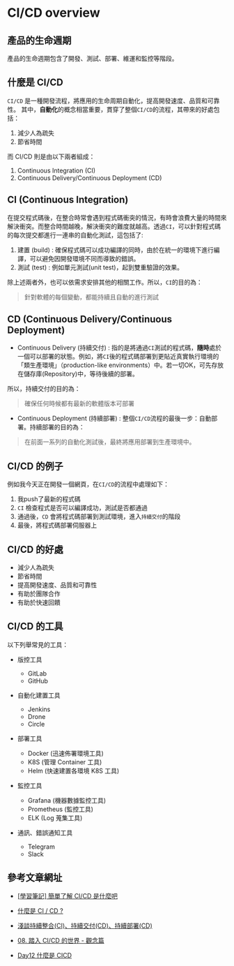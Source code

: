 # CI/CD overview

## 產品的生命週期
產品的生命週期包含了開發、測試、部署、維運和監控等階段。

## 什麼是 CI/CD
`CI/CD` 是一種開發流程，將應用的生命周期自動化，提高開發速度、品質和可靠性。
其中，**自動化**的概念相當重要，貫穿了整個`CI/CD`的流程，其帶來的好處包括：
  1. 減少人為疏失
  2. 節省時間

而 CI/CD 則是由以下兩者組成：
  1. Continuous Integration (CI)
  2. Continuous Delivery/Continuous Deployment (CD)

## CI (Continuous Integration)
在提交程式碼後，在整合時常會遇到程式碼衝突的情況，有時會浪費大量的時間來解決衝突。而整合時間越晚，解決衝突的難度就越高。透過`CI`，可以針對程式碼的每次提交都進行一連串的自動化測試，這包括了:

  1. 建置 (build) : 確保程式碼可以成功編譯的同時，由於在統一的環境下進行編譯，可以避免因開發環境不同而導致的錯誤。
  2. 測試 (test) : 例如單元測試(unit test)，起到雙重驗證的效果。

除上述兩者外，也可以依需求安排其他的相關工作。所以，`CI`的目的為：
> 針對軟體的每個變動，都能持續且自動的進行測試

## CD (Continuous Delivery/Continuous Deployment)

 * Continuous Delivery (持續交付) : 指的是將通過`CI`測試的程式碼，**隨時**處於一個可以部署的狀態。例如，將`CI`後的程式碼部署到更貼近真實執行環境的「類生產環境」（production-like environments）中。若一切OK，可先存放在儲存庫(Repository)中，等待後續的部署。
 
  所以，持續交付的目的為：
  > 確保任何時候都有最新的軟體版本可部署

 * Continuous Deployment (持續部署) : 整個`CI/CD`流程的最後一步：自動部署。持續部署的目的為：
 > 在前面一系列的自動化測試後，最終將應用部署到生產環境中。

 ## CI/CD 的例子

 例如我今天正在開發一個網頁，在`CI/CD`的流程中處理如下：

   1. 我push了最新的程式碼
   2. `CI` 檢查程式是否可以編譯成功，測試是否都通過
   3. 通過後，`CD` 會將程式碼部署到測試環境，進入`持續交付`的階段
   4. 最後，將程式碼部署伺服器上

## CI/CD 的好處
  * 減少人為疏失
  * 節省時間
  * 提高開發速度、品質和可靠性
  * 有助於團隊合作
  * 有助於快速回饋

## CI/CD 的工具
  以下列舉常見的工具：
  * 版控工具
    * GitLab 
    * GitHub 

  * 自動化建置工具
    * Jenkins 
    * Drone 
    * Circle 

  * 部署工具
    * Docker (迅速佈署環境工具)
    * K8S (管理 Container 工具)
    * Helm (快速建置各環境 K8S 工具)

  * 監控工具
    * Grafana (機器數據監控工具)
    * Prometheus (監控工具)
    * ELK (Log 蒐集工具)

  * 通訊、錯誤通知工具
    * Telegram 
    * Slack 

## 參考文章網址

* [[學習筆記] 簡單了解 CI/CD 是什麼吧](https://zx2515296964.medium.com/%E5%AD%B8%E7%BF%92%E7%AD%86%E8%A8%98-%E7%B0%A1%E5%96%AE%E4%BA%86%E8%A7%A3-ci-cd-%E6%98%AF%E4%BB%80%E9%BA%BC%E5%90%A7-7adf50a573e6)

* [什麼是 CI / CD ?](https://bear-1111.medium.com/%E4%BB%80%E9%BA%BC%E6%98%AF-ci-cd-72bd5ae571f1)

* [淺談持續整合(CI)、持續交付(CD)、持續部署(CD)](https://iter01.com/598499.html)

* [08. 踏入 CI/CD 的世界 - 觀念篇](https://ithelp.ithome.com.tw/articles/10204538)

* [Day12 什麼是 CICD](https://ithelp.ithome.com.tw/articles/10219083)

 


